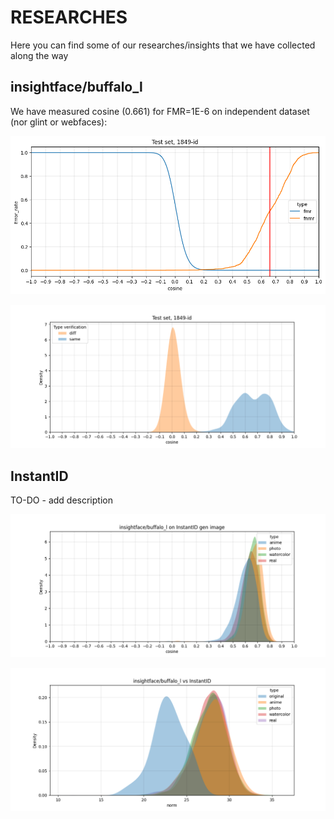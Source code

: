 RESEARCHES
===

Here you can find some of our researches/insights that we have collected along the way 

## insightface/buffalo_l

We have measured cosine (0.661) for FMR=1E-6 on independent dataset (nor glint or webfaces):  

![](./result/fnmr_fmr.png)

![](./result/cos_sim_dist.png)

## InstantID

TO-DO - add description

![](./result/cosine_buffalo_l_instantID.png)

![](./result/buffalo_l_instantID.png)
